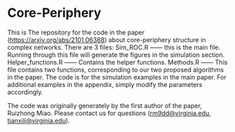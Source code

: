# Core-Periphery
This is The repository for the code in the paper (https://arxiv.org/abs/2101.06388) about core-periphery structure in complex networks.
There are 3 files:
    Sim_ROC.R —— this is the main file. Running through this file will generate the figures in the simulation section.
    Helper_functions.R —— Contains the helper functions.
    Methods.R —— This file contains two functions, corresponding to our two proposed algorithms in the paper.
The code is for the simulation examples in the main paper. For additional examples in the appendix, simply modify the parameters accordingly.

The code was originally generately by the first author of the paper, Ruizhong Miao. Please contact us for questions (rm9dd@virginia.edu, tianxili@virginia.edu).
